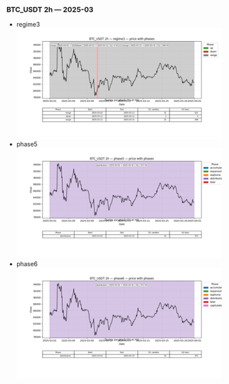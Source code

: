 ### BTC_USDT 2h — 2025-03

- regime3
![BTC_USDT_2h_regime3_2025-03_phase_price.png](outputs/fourier/phase_monthly/BTC_USDT/2h/2025/2025-03/BTC_USDT_2h_regime3_2025-03_phase_price.png)
- phase5
![BTC_USDT_2h_phase5_2025-03_phase_price.png](outputs/fourier/phase_monthly/BTC_USDT/2h/2025/2025-03/BTC_USDT_2h_phase5_2025-03_phase_price.png)
- phase6
![BTC_USDT_2h_phase6_2025-03_phase_price.png](outputs/fourier/phase_monthly/BTC_USDT/2h/2025/2025-03/BTC_USDT_2h_phase6_2025-03_phase_price.png)